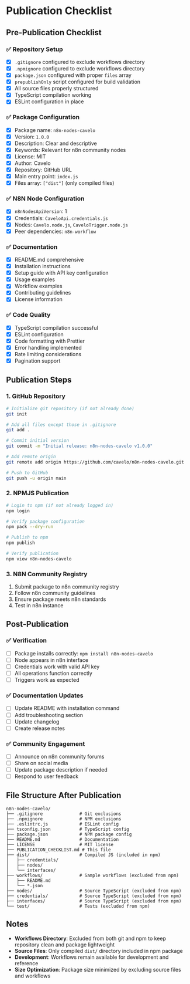 # Publication Checklist

## Pre-Publication Checklist

### ✅ Repository Setup
- [x] `.gitignore` configured to exclude workflows directory
- [x] `.npmignore` configured to exclude workflows directory  
- [x] `package.json` configured with proper `files` array
- [x] `prepublishOnly` script configured for build validation
- [x] All source files properly structured
- [x] TypeScript compilation working
- [x] ESLint configuration in place

### ✅ Package Configuration
- [x] Package name: `n8n-nodes-cavelo`
- [x] Version: `1.0.0`
- [x] Description: Clear and descriptive
- [x] Keywords: Relevant for n8n community nodes
- [x] License: MIT
- [x] Author: Cavelo
- [x] Repository: GitHub URL
- [x] Main entry point: `index.js`
- [x] Files array: `["dist"]` (only compiled files)

### ✅ N8N Node Configuration
- [x] `n8nNodesApiVersion`: 1
- [x] Credentials: `CaveloApi.credentials.js`
- [x] Nodes: `Cavelo.node.js`, `CaveloTrigger.node.js`
- [x] Peer dependencies: `n8n-workflow`

### ✅ Documentation
- [x] README.md comprehensive
- [x] Installation instructions
- [x] Setup guide with API key configuration
- [x] Usage examples
- [x] Workflow examples
- [x] Contributing guidelines
- [x] License information

### ✅ Code Quality
- [x] TypeScript compilation successful
- [x] ESLint configuration
- [x] Code formatting with Prettier
- [x] Error handling implemented
- [x] Rate limiting considerations
- [x] Pagination support

## Publication Steps

### 1. GitHub Repository
```bash
# Initialize git repository (if not already done)
git init

# Add all files except those in .gitignore
git add .

# Commit initial version
git commit -m "Initial release: n8n-nodes-cavelo v1.0.0"

# Add remote origin
git remote add origin https://github.com/cavelo/n8n-nodes-cavelo.git

# Push to GitHub
git push -u origin main
```

### 2. NPMJS Publication
```bash
# Login to npm (if not already logged in)
npm login

# Verify package configuration
npm pack --dry-run

# Publish to npm
npm publish

# Verify publication
npm view n8n-nodes-cavelo
```

### 3. N8N Community Registry
1. Submit package to n8n community registry
2. Follow n8n community guidelines
3. Ensure package meets n8n standards
4. Test in n8n instance

## Post-Publication

### ✅ Verification
- [ ] Package installs correctly: `npm install n8n-nodes-cavelo`
- [ ] Node appears in n8n interface
- [ ] Credentials work with valid API key
- [ ] All operations function correctly
- [ ] Triggers work as expected

### ✅ Documentation Updates
- [ ] Update README with installation command
- [ ] Add troubleshooting section
- [ ] Update changelog
- [ ] Create release notes

### ✅ Community Engagement
- [ ] Announce on n8n community forums
- [ ] Share on social media
- [ ] Update package description if needed
- [ ] Respond to user feedback

## File Structure After Publication

```
n8n-nodes-cavelo/
├── .gitignore              # Git exclusions
├── .npmignore              # NPM exclusions  
├── .eslintrc.js            # ESLint config
├── tsconfig.json           # TypeScript config
├── package.json            # NPM package config
├── README.md               # Documentation
├── LICENSE                 # MIT license
├── PUBLICATION_CHECKLIST.md # This file
├── dist/                   # Compiled JS (included in npm)
│   ├── credentials/
│   ├── nodes/
│   └── interfaces/
├── workflows/              # Sample workflows (excluded from npm)
│   ├── README.md
│   └── *.json
├── nodes/                  # Source TypeScript (excluded from npm)
├── credentials/            # Source TypeScript (excluded from npm)
├── interfaces/             # Source TypeScript (excluded from npm)
└── test/                   # Tests (excluded from npm)
```

## Notes

- **Workflows Directory**: Excluded from both git and npm to keep repository clean and package lightweight
- **Source Files**: Only compiled `dist/` directory included in npm package
- **Development**: Workflows remain available for development and reference
- **Size Optimization**: Package size minimized by excluding source files and workflows
